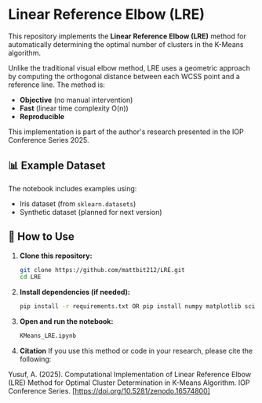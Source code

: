 # Linear Reference Elbow (LRE)

This repository implements the **Linear Reference Elbow (LRE)** method for automatically determining the optimal number of clusters in the K-Means algorithm.

Unlike the traditional visual elbow method, LRE uses a geometric approach by computing the orthogonal distance between each WCSS point and a reference line. The method is:
- **Objective** (no manual intervention)
- **Fast** (linear time complexity O(n))
- **Reproducible**

This implementation is part of the author's research presented in the IOP Conference Series 2025.

## 📊 Example Dataset
The notebook includes examples using:
- Iris dataset (from `sklearn.datasets`)
- Synthetic dataset (planned for next version)

## 🚀 How to Use

1. **Clone this repository:**
   ```bash
   git clone https://github.com/mattbit212/LRE.git
   cd LRE
2. **Install dependencies (if needed):**
   ```bash
   pip install -r requirements.txt OR pip install numpy matplotlib scikit-learn
4. **Open and run the notebook:** 
   ```bash
   KMeans_LRE.ipynb
5. **Citation**
If you use this method or code in your research, please cite the following:

Yusuf, A. (2025). Computational Implementation of Linear Reference Elbow (LRE) Method for Optimal Cluster Determination in K-Means Algorithm. IOP Conference Series. [https://doi.org/10.5281/zenodo.16574800]
